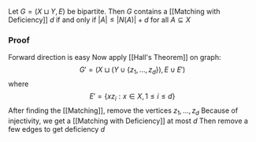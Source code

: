 Let $G=(X\sqcup Y,E)$ be bipartite. 
Then $G$ contains a [[Matching with Deficiency]] $d$ 
if and only if $\lvert A \rvert \leq \lvert N(A) \rvert+d$ for all $A\subseteq X$
### Proof
Forward direction is easy
Now apply [[Hall's Theorem]] on graph:
$$
G'=(X\sqcup(Y\cup \{ z_{1},\dots,z_{d} \}), E\cup E')
$$
where
$$
E'=\{ xz_{i} : x\in X, 1\leq i\leq d \}
$$
After finding the [[Matching]], remove the vertices $z_{1},\dots,z_{d}$
Because of injectivity, we get a [[Matching with Deficiency]] at most $d$
Then remove a few edges to get deficiency $d$
